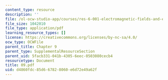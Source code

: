 ```yaml
---
content_type: resource
description: ''
file: /ol-ocw-studio-app/courses/res-6-001-electromagnetic-fields-and-energy-spring-2008/d4860fdc85d667828060e6d72e49a62f_09.pdf
file_size: 1042010
file_type: application/pdf
learning_resource_types: []
license: https://creativecommons.org/licenses/by-nc-sa/4.0/
ocw_type: OCWFile
parent_title: Chapter 9
parent_type: SupplementalResourceSection
parent_uid: 5facb331-041b-4305-6eec-0503080cecb4
resourcetype: Document
title: 09.pdf
uid: d4860fdc-85d6-6782-8060-e6d72e49a62f
---
```

